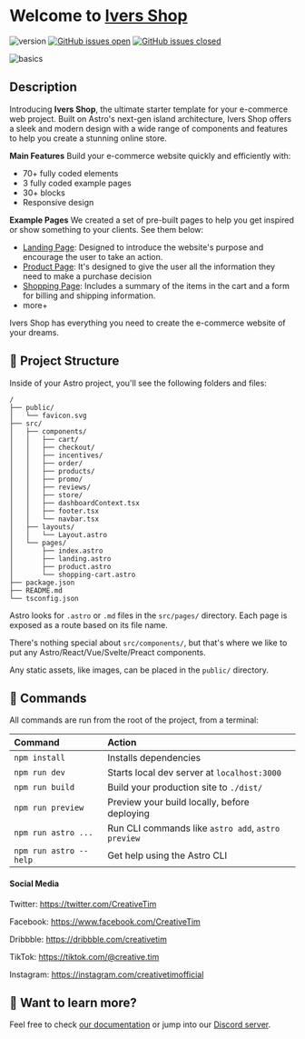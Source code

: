 # Welcome to [Ivers Shop](https://www.creative-tim.com/astro)

![version](https://img.shields.io/badge/version-1.1.0-blue.svg) [![GitHub issues open](https://img.shields.io/github/issues/creativetimofficial/ivers-shop.svg?maxAge=2592000)](https://github.com/creativetimofficial/ivers-shop/issues?q=is%3Aopen+is%3Aissue) [![GitHub issues closed](https://img.shields.io/github/issues-closed-raw/creativetimofficial/ivers-shop.svg?maxAge=2592000)](https://github.com/creativetimofficial/ivers-shop/issues?q=is%3Aissue+is%3Aclosed)

![basics](https://raw.githubusercontent.com/creativetimofficial/public-assets/master/ivers-shop/ivers-shop-1.jpg)

## Description

Introducing **Ivers Shop**, the ultimate starter template for your e-commerce web project. Built on Astro's next-gen island architecture, Ivers Shop offers a sleek and modern design with a wide range of components and features to help you create a stunning online store.

**Main Features**
Build your e-commerce website quickly and efficiently with:
- 70+ fully coded elements
- 3 fully coded example pages
- 30+ blocks
- Responsive design

**Example Pages**
We created a set of pre-built pages to help you get inspired or show something to your clients. See them below:
- [Landing Page](https://demos.creative-tim.com/ivers-shop/landing/): Designed to introduce the website's purpose and encourage the user to take an action.
- [Product Page](https://demos.creative-tim.com/ivers-shop/product/): It's designed to give the user all the information they need to make a purchase decision
- [Shopping Page](https://demos.creative-tim.com/ivers-shop/shopping-cart/): Includes a summary of the items in the cart and a form for billing and shipping information.
- more+

Ivers Shop has everything you need to create the e-commerce website of your dreams.


## 🚀 Project Structure

Inside of your Astro project, you'll see the following folders and files:

```
/
├── public/
│   └── favicon.svg
├── src/
│   ├── components/
│   │   ├── cart/
│   │   ├── checkout/
│   │   ├── incentives/
│   │   ├── order/
│   │   ├── products/
│   │   ├── promo/
│   │   ├── reviews/
│   │   ├── store/
│   │   ├── dashboardContext.tsx
│   │   ├── footer.tsx
│   │   └── navbar.tsx
│   ├── layouts/
│   │   └── Layout.astro
│   └── pages/
│       ├── index.astro
│       ├── landing.astro
│       ├── product.astro
│       └── shopping-cart.astro
├── package.json
├── README.md
└── tsconfig.json
```

Astro looks for `.astro` or `.md` files in the `src/pages/` directory. Each page is exposed as a route based on its file name.

There's nothing special about `src/components/`, but that's where we like to put any Astro/React/Vue/Svelte/Preact components.

Any static assets, like images, can be placed in the `public/` directory.

## 🧞 Commands

All commands are run from the root of the project, from a terminal:

| Command                | Action                                             |
| :--------------------- | :------------------------------------------------- |
| `npm install`          | Installs dependencies                              |
| `npm run dev`          | Starts local dev server at `localhost:3000`        |
| `npm run build`        | Build your production site to `./dist/`            |
| `npm run preview`      | Preview your build locally, before deploying       |
| `npm run astro ...`    | Run CLI commands like `astro add`, `astro preview` |
| `npm run astro --help` | Get help using the Astro CLI                       |

#### Social Media

Twitter: <https://twitter.com/CreativeTim>

Facebook: <https://www.facebook.com/CreativeTim>

Dribbble: <https://dribbble.com/creativetim>

TikTok: <https://tiktok.com/@creative.tim>

Instagram: <https://instagram.com/creativetimofficial>

## 👀 Want to learn more?

Feel free to check [our documentation](https://www.creative-tim.com/learning-lab/astro/overview/ivers-shop) or jump into our [Discord server](https://discord.com/invite/TGZqBvZB).
